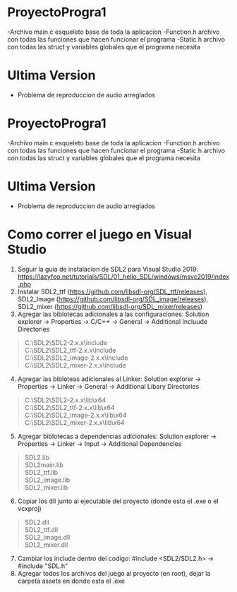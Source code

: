 # ProyectoProgra1

-Archivo main.c esqueleto base de toda la aplicacion
-Function.h archivo con todas las funciones que hacen funcionar el programa
-Static.h archivo con todas las struct y variables globales que el programa necesita
# Ultima Version

- Problema de reproduccion de audio arreglados
# ProyectoProgra1

-Archivo main.c esqueleto base de toda la aplicacion
-Function.h archivo con todas las funciones que hacen funcionar el programa
-Static.h archivo con todas las struct y variables globales que el programa necesita
# Ultima Version

- Problema de reproduccion de audio arreglados

# Como correr el juego en Visual Studio
1. Seguir la guia de instalacion de SDL2 para Visual Studio 2019: https://lazyfoo.net/tutorials/SDL/01_hello_SDL/windows/msvc2019/index.php
2. Instalar SDL2_ttf (https://github.com/libsdl-org/SDL_ttf/releases), SDL2_Image (https://github.com/libsdl-org/SDL_image/releases), SDL2_mixer (https://github.com/libsdl-org/SDL_mixer/releases)
3. Agregar las biblotecas adicionales a las configuraciones: Solution explorer -> Properties -> C/C++ -> General -> Additional Incluude Directories 
> C:\SDL2\SDL2-2.x.x\include \
> C:\SDL2\SDL2_ttf-2.x.x\include \
> C:\SDL2\SDL2_image-2.x.x\include \
> C:\SDL2\SDL2_mixer-2.x.x\include 
4. Agregar las bibloteas adicionales al Linker: Solution explorer -> Properties -> Linker -> General -> Additional Libary Directories 
> C:\SDL2\SDL2-2.x.x\lib\x64 \
> C:\SDL2\SDL2_ttf-2.x.x\lib\x64 \
> C:\SDL2\SDL2_image-2.x.x\lib\x64 \
> C:\SDL2\SDL2_mixer-2.x.x\lib\x64 
5. Agregar biblotecas a dependencias adicionales: Solution explorer -> Properties -> Linker -> Input -> Additional Dependencies 
> SDL2.lib \
> SDL2main.lib \
> SDL2_ttf.lib \
> SDL2_image.lib \
> SDL2_mixer.lib 
6. Copiar los dll junto al ejecutable del proyecto (donde esta el .exe o el vcxproj)
> SDL2.dll \
> SDL2_ttf.dll \
> SDL2_image.dll \
> SDL2_mixer.dll 
7. Cambiar los include dentro del codigo: #include <SDL2/SDL2.h> -> #include "SDL.h"
8. Agregar todos los archivos del juego al proyecto (en root), dejar la carpeta assets en donde esta el .exe

